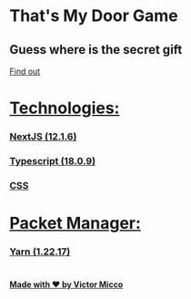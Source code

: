 # That's My Door Game
## Guess where is the secret gift
<a href="https://door-game-e8o9dvst7-victormicco.vercel.app/"> Find out <link />
  
 # Technologies:
 ### NextJS (12.1.6)
 ### Typescript (18.0.9)
 ### CSS
  
 # Packet Manager:
 ### Yarn (1.22.17)
 # 
  #
  #
 
 #### Made with ❤️ by Victor Micco
 
